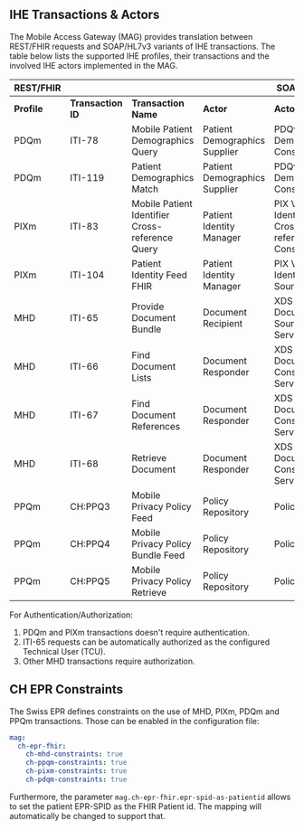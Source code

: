 ## IHE Transactions & Actors

The Mobile Access Gateway (MAG) provides translation between REST/FHIR requests and SOAP/HL7v3 variants of IHE transactions. The table below lists the supported IHE profiles, their transactions and the involved IHE actors implemented in the MAG.

| REST/FHIR |   |   |   | SOAP/HL7v3 |   |
|---|---|---|---|---|---|
| **Profile** | **Transaction ID**| **Transaction Name** | **Actor** | **Actor** | **Transaction ID**    |
| PDQm        | ITI-78     | Mobile Patient Demographics Query               | Patient Demographics Supplier | PDQv3 Patient Demographics Consumer                | ITI-47                                   |
| PDQm        | ITI-119    | Patient Demographics Match                      | Patient Demographics Supplier | PDQv3 Patient Demographics Consumer                | ITI-47                                   |
| PIXm        | ITI-83     | Mobile Patient Identifier Cross-reference Query | Patient Identity Manager      | PIX V3 Patient Identifier Cross-reference Consumer | ITI-45                                   |
| PIXm        | ITI-104    | Patient Identity Feed FHIR                      | Patient Identity Manager      | PIX V3 Patient Identity Source                     | ITI-44                                   |
| MHD         | ITI-65     | Provide Document Bundle                         | Document Recipient            | XDS Document Source, X-Service-User                | ITI-41                                   |
| MHD         | ITI-66     | Find Document Lists                             | Document Responder            | XDS Document Consumer, X-Service-User              | ITI-18                                   |
| MHD         | ITI-67     | Find Document References                        | Document Responder            | XDS Document Consumer, X-Service-User              | ITI-18                                   |
| MHD         | ITI-68     | Retrieve Document                               | Document Responder            | XDS Document Consumer, X-Service-User              | ITI-43                                   |
| PPQm        | CH:PPQ3    | Mobile Privacy Policy Feed                      | Policy Repository             | Policy Source                                      | CH:PPQ1 / CH:PPQ2                        |
| PPQm        | CH:PPQ4    | Mobile Privacy Policy Bundle Feed               | Policy Repository             | Policy Source                                      | CH:PPQ1 / CH:PPQ2                        |
| PPQm        | CH:PPQ5    | Mobile Privacy Policy Retrieve                  | Policy Repository             | Policy Source                                      | CH:PPQ2                                  |

For Authentication/Authorization:

1. PDQm and PIXm transactions doesn't require authentication.
2. ITI-65 requests can be automatically authorized as the configured Technical User (TCU).
3. Other MHD transactions require authorization.

## CH EPR Constraints

The Swiss EPR defines constraints on the use of MHD, PIXm, PDQm and PPQm transactions. Those can be enabled in the 
configuration file:
```yml
mag:
  ch-epr-fhir:
    ch-mhd-constraints: true
    ch-ppqm-constraints: true
    ch-pixm-constraints: true
    ch-pdqm-constraints: true
```

Furthermore, the parameter `mag.ch-epr-fhir.epr-spid-as-patientid` allows to set the patient EPR-SPID as the FHIR 
Patient id. The mapping will automatically be changed to support that.